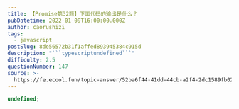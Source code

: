 ```yaml
---
title: 【Promise第32题】下面代码的输出是什么？
pubDatetime: 2022-01-09T16:00:00.000Z
author: caorushizi
tags:
  - javascript
postSlug: 8de56572b31f1affed893945384c915d
description: "```typescriptundefined```"
difficulty: 2.5
questionNumber: 147
source: >-
  https://fe.ecool.fun/topic-answer/52ba6f44-41dd-44cb-a2f4-2dc1589fb02b?orderBy=updateTime&order=desc&tagId=10
---
```


```typescript
undefined;
```
